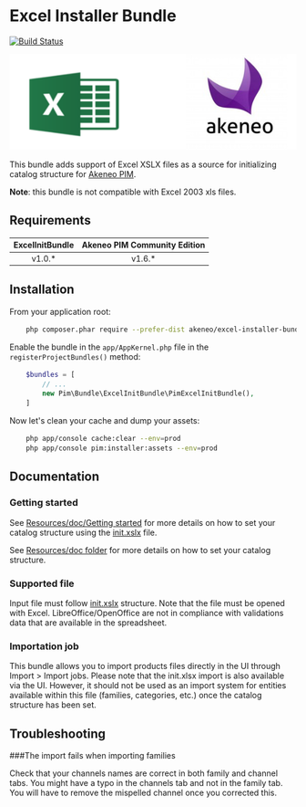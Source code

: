 # Excel Installer Bundle

[![Build Status](https://travis-ci.org/akeneo/ExcelInitBundle.svg?branch=master)](https://travis-ci.org/akeneo/ExcelInitBundle)

![alt text](./src/Resources/doc/pictures/akeneo_excel.png "")

This bundle adds support of Excel XSLX files as a source for initializing catalog structure for [Akeneo PIM](https://github.com/akeneo/pim-community-standard).

**Note**: this bundle is not compatible with Excel 2003 xls files.

## Requirements

| ExcelInitBundle | Akeneo PIM Community Edition |
|:---------------:|:----------------------------:|
| v1.0.*          | v1.6.*                       |

## Installation

From your application root:

```bash
    php composer.phar require --prefer-dist akeneo/excel-installer-bundle:1.0.*
```

Enable the bundle in the `app/AppKernel.php` file in the `registerProjectBundles()` method:

```php
    $bundles = [
        // ...
        new Pim\Bundle\ExcelInitBundle\PimExcelInitBundle(),
    ]
```

Now let's clean your cache and dump your assets:

```bash
    php app/console cache:clear --env=prod
    php app/console pim:installer:assets --env=prod
```

## Documentation

### Getting started

See [Resources/doc/Getting started](./src/Resources/doc/Getting-started.rst) for more details on how to set your catalog structure
using the [init.xslx](./src/Resources/fixtures/minimal/init.xlsx) file.

See [Resources/doc folder](./src/Resources/doc/Home.rst) for more details on how to set your catalog structure.

### Supported file

Input file must follow [init.xslx](./src/Resources/fixtures/minimal/init.xlsx) structure.
Note that the file must be opened with Excel.
LibreOffice/OpenOffice are not in compliance with validations data that are available in the spreadsheet.

### Importation job

This bundle allows you to import products files directly in the UI through Import > Import jobs.
Please note that the init.xlsx import is also available via the UI.
However, it should not be used as an import system for entities available within this file (families, categories, etc.) once the catalog structure has been set.

## Troubleshooting

###The import fails when importing families

Check that your channels names are correct in both family and channel tabs.
You might have a typo in the channels tab and not in the family tab.
You will have to remove the mispelled channel once you corrected this.
